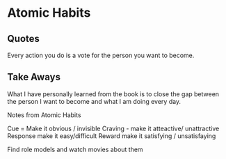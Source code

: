 # Atomic Habits

## Quotes
Every action you do is a vote for the person you want to become.

## Take Aways
What I have personally learned from the book is to close the gap between the
person I want to become and what I am doing every day.



Notes from Atomic Habits

Cue = Make it obvious / invisible
Craving - make it atteactive/ unattractive
Response make it easy/difficult
Reward make it satisfying / unsatisfaying 

Find role models and watch movies about them
